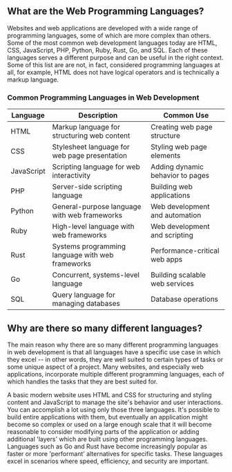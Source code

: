 ## What are the Web Programming Languages? 

Websites and web applications are developed with a wide range of programming languages, some of which are more complex than others. Some of the most common web development languages today are HTML, CSS, JavaScript, PHP, Python, Ruby, Rust, Go, and SQL. Each of these languages serves a different purpose and can be useful in the right context. Some of this list are are not, in fact, considered programming languages at all, for example, HTML does not have logical operators and is technically a markup language. 

###  Common Programming Languages in Web Development

| Language   | Description                                       | Common Use                      |
|------------|---------------------------------------------------|---------------------------------|
| HTML       | Markup language for structuring web content      | Creating web page structure     |
| CSS        | Stylesheet language for web page presentation    | Styling web page elements       |
| JavaScript | Scripting language for web interactivity         | Adding dynamic behavior to pages|
| PHP        | Server-side scripting language                   | Building web applications        |
| Python     | General-purpose language with web frameworks     | Web development and automation  |
| Ruby       | High-level language with web frameworks          | Web development and scripting   |
| Rust       | Systems programming language with web frameworks | Performance-critical web apps   |
| Go         | Concurrent, systems-level language               | Building scalable web services  |
| SQL        | Query language for managing databases            | Database operations             |

## Why are there so many different languages?

 The main reason why there are so many different programming languages in web development is that all languages have a specific use case in which they excel -- in other words, they are well suited to certain types of tasks or some unique aspect of a project. Many websites, and especially web applications, incorporate multiple different programming languages, each of which handles the tasks that they are best suited for.
 
 A basic modern website uses HTML and CSS for structuring and styling content and JavaScript to manage the site's behavior and user interactions. You can accomplish a lot using only those three languages. It's possible to build entire applications with them, but eventually an application might become so complex or used on a large enough scale that it will become reasonable to consider modifying parts of the application or adding additional 'layers' which are built using other programming languages. Languages such as Go and Rust have become increasingly popular as faster or more 'performant' alternatives for specific tasks. These languages excel in scenarios where speed, efficiency, and security are important.


